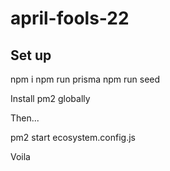 # april-fools-22

## Set up

npm i
npm run prisma
npm run seed

Install pm2 globally

Then...

pm2 start ecosystem.config.js

Voila
